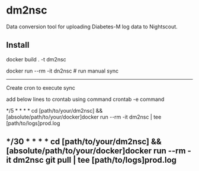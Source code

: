 dm2nsc
======

Data conversion tool for uploading Diabetes-M log data to Nightscout.

Install
------------------
docker build . -t dm2nsc

docker run --rm -it dn2nsc # run manual sync


-----------
Create cron to execute sync

add below lines to crontab using command crontab -e command

*/5 * * * * cd [path/to/your/dm2nsc] && [absolute/path/to/your/docker]docker run --rm -it dm2nsc | tee [path/to/logs]prod.log

*/30 * * * * cd  [path/to/your/dm2nsc]  && [absolute/path/to/your/docker]docker run --rm -it dm2nsc git pull | tee [path/to/logs]prod.log
------------------------------------------


